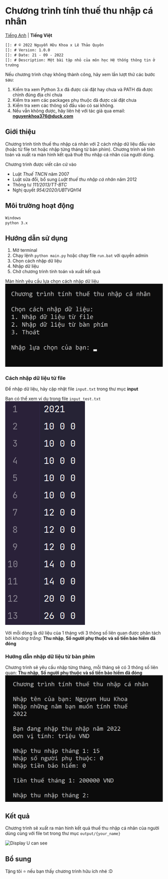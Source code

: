 # Chương trình tính thuế thu nhập cá nhân
[Tiếng Anh](https://github.com/kr4zym3nvn/tinh-thue-thu-nhap-ca-nhan/tree/master) | **Tiếng Việt**
```
[]: # © 2022 Nguyễn Hữu Khoa x Lê Thảo Quyên
[]: # Version: 1.0.0
[]: # Date: 21 - 09 - 2022
[]: # Description: Một bài tập nhỏ của môn học Hệ thống thông tin ở trường
```
Nếu chương trình chạy không thành công, hãy xem lần lượt thử các bước sau:
1. Kiểm tra xem Python 3.x đã được cài đặt hay chưa và PATH đã được chỉnh đúng địa chỉ chưa 
2. Kiểm tra xem các packages phụ thuộc đã được cài đặt chưa
3. Kiểm tra xem các thông số đầu vào có sai không.
4. Nếu vẫn không được, hãy liên hệ với tác giả qua email: **nguyenkhoa376@duck.com**

## Giới thiệu
Chương trình tính thuế thu nhập cá nhân với 2 cách nhập dữ liệu đầu vào (hoặc từ file txt hoặc nhập từng tháng từ bàn phím). Chương trình sẽ tính toán và xuất ra màn hình kết quả thuế thu nhập cá nhân của người dùng.

Chương trình được viết căn cứ vào
- Luật _Thuế TNCN_ năm 2007
- Luật sửa đổi, bổ sung _Luật thuế thu nhập cá nhân_ năm 2012
- Thông tư _111/2013/TT-BTC_
- Nghị quyết _954/2020/UBTVQH14_

## Môi trường hoạt động

```
Windows
python 3.x
```

## Hướng dẫn sử dụng

1. Mở terminal
2. Chạy lệnh `python main.py` hoặc chạy file `run.bat` với quyền admin
3. Chọn cách nhập dữ liệu
4. Nhập dữ liệu
5. Chờ chương trình tính toán và xuất kết quả

Màn hình yêu cầu lựa chọn cách nhập dữ liệu
![](https://raw.githubusercontent.com/kr4zym3nvn/tinh-thue-thu-nhap-ca-nhan/master/img/menu_choice.png)

### Cách nhập dữ liệu từ file
Để nhập dữ liệu, hãy cập nhật file `input.txt` trong thư mục **input**

Bạn có thể xem ví dụ trong file `input_test.txt`
![](https://raw.githubusercontent.com/kr4zym3nvn/tinh-thue-thu-nhap-ca-nhan/master/img/input_test.png)

Với mỗi dòng là dữ liệu của 1 tháng với 3 thông số liên quan được phân tách bởi _khoảng trắng_: **Thu nhập**, **Số người phụ thuộc và số tiền bảo hiểm đã đóng**

### Hướng dẫn nhập dữ liệu từ bàn phím
Chương trình sẽ yêu cầu nhập từng tháng, mỗi tháng sẽ có 3 thông số liên quan: **Thu nhập**, **Số người phụ thuộc và số tiền bảo hiểm đã đóng**
![img](https://raw.githubusercontent.com/kr4zym3nvn/tinh-thue-thu-nhap-ca-nhan/master/img/input_keyboard.png)

## Kết quả
Chương trình sẽ xuất ra màn hình kết quả thuế thu nhập cá nhân của người dùng cùng với file txt trong thư mục `output/{your_name}`

![Display U can see](https://img.upanh.tv/2022/09/21/image44af2b60639a8118.png "Display you can see after all")
## Bổ sung
Tặng tôi ⭐️ nếu bạn thấy chương trình hữu ích nhé :D

